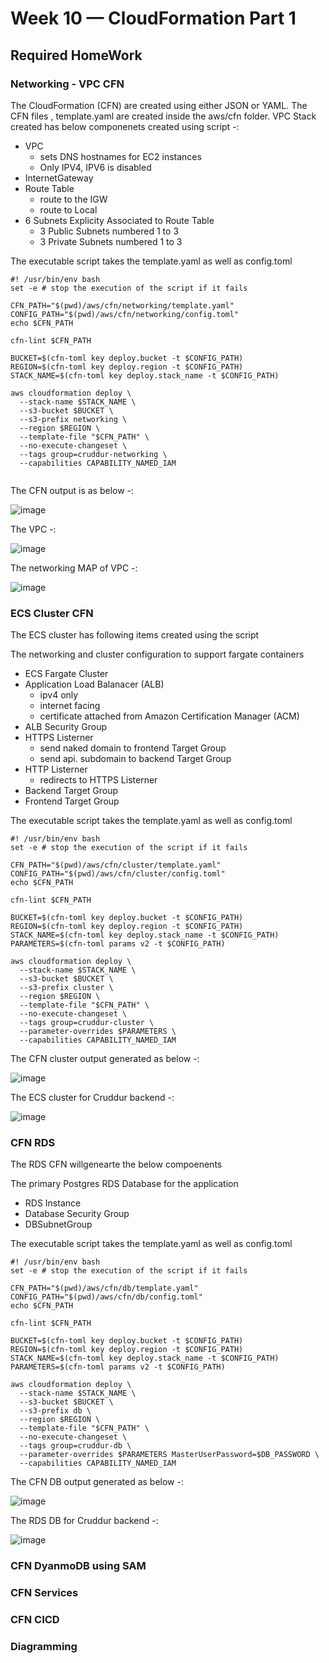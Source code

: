 # Week 10 — CloudFormation Part 1

## Required HomeWork

### Networking - VPC CFN 

The  CloudFormation (CFN) are created using  either JSON or YAML. The CFN files , template.yaml are created  inside the aws/cfn folder.
VPC Stack created has below componenets created using script -:

  - VPC
    - sets DNS hostnames for EC2 instances
    - Only IPV4, IPV6 is disabled
  - InternetGateway
  - Route Table
    - route to the IGW
    - route to Local
  - 6 Subnets Explicity Associated to Route Table
    - 3 Public Subnets numbered 1 to 3
    - 3 Private Subnets numbered 1 to 3

The executable script takes the template.yaml as well as config.toml 

```
#! /usr/bin/env bash
set -e # stop the execution of the script if it fails

CFN_PATH="$(pwd)/aws/cfn/networking/template.yaml"
CONFIG_PATH="$(pwd)/aws/cfn/networking/config.toml"
echo $CFN_PATH

cfn-lint $CFN_PATH

BUCKET=$(cfn-toml key deploy.bucket -t $CONFIG_PATH)
REGION=$(cfn-toml key deploy.region -t $CONFIG_PATH)
STACK_NAME=$(cfn-toml key deploy.stack_name -t $CONFIG_PATH)

aws cloudformation deploy \
  --stack-name $STACK_NAME \
  --s3-bucket $BUCKET \
  --s3-prefix networking \
  --region $REGION \
  --template-file "$CFN_PATH" \
  --no-execute-changeset \
  --tags group=cruddur-networking \
  --capabilities CAPABILITY_NAMED_IAM


```

The CFN output is as below -:

![image](https://github.com/amitnike/aws-bootcamp-cruddur-2023/assets/18515029/d9041204-00d6-4f9d-83b5-6691475de2e5)

The VPC -:

![image](https://github.com/amitnike/aws-bootcamp-cruddur-2023/assets/18515029/97def2a9-8c5a-4091-b67c-d94a45b793be)

The networking MAP of VPC -:

![image](https://github.com/amitnike/aws-bootcamp-cruddur-2023/assets/18515029/6ebfa8dd-8076-4b69-95d5-ac2a1606cc4a)


### ECS Cluster CFN

The ECS cluster has following items created using the script

  The networking and cluster configuration to support fargate containers
  - ECS Fargate Cluster
  - Application Load Balanacer (ALB)
    - ipv4 only
    - internet facing
    - certificate attached from Amazon Certification Manager (ACM)
  - ALB Security Group
  - HTTPS Listerner
    - send naked domain to frontend Target Group
    - send api. subdomain to backend Target Group
  - HTTP Listerner
    - redirects to HTTPS Listerner
  - Backend Target Group
  - Frontend Target Group

The executable script takes the template.yaml as well as config.toml 

```
#! /usr/bin/env bash
set -e # stop the execution of the script if it fails

CFN_PATH="$(pwd)/aws/cfn/cluster/template.yaml"
CONFIG_PATH="$(pwd)/aws/cfn/cluster/config.toml"
echo $CFN_PATH

cfn-lint $CFN_PATH

BUCKET=$(cfn-toml key deploy.bucket -t $CONFIG_PATH)
REGION=$(cfn-toml key deploy.region -t $CONFIG_PATH)
STACK_NAME=$(cfn-toml key deploy.stack_name -t $CONFIG_PATH)
PARAMETERS=$(cfn-toml params v2 -t $CONFIG_PATH)

aws cloudformation deploy \
  --stack-name $STACK_NAME \
  --s3-bucket $BUCKET \
  --s3-prefix cluster \
  --region $REGION \
  --template-file "$CFN_PATH" \
  --no-execute-changeset \
  --tags group=cruddur-cluster \
  --parameter-overrides $PARAMETERS \
  --capabilities CAPABILITY_NAMED_IAM

```
The CFN cluster output generated as below -:

![image](https://github.com/amitnike/aws-bootcamp-cruddur-2023/assets/18515029/63184fbc-140c-4e01-8340-5247ff49b984)

The ECS cluster for Cruddur backend -:

![image](https://github.com/amitnike/aws-bootcamp-cruddur-2023/assets/18515029/96d4c3c1-a444-486c-adf3-b615c7a81d12)


### CFN RDS

The RDS CFN willgenearte the below compoenents 

  The primary Postgres RDS Database for the application
  - RDS Instance
  - Database Security Group
  - DBSubnetGroup

The executable script takes the template.yaml as well as config.toml 

```
#! /usr/bin/env bash
set -e # stop the execution of the script if it fails

CFN_PATH="$(pwd)/aws/cfn/db/template.yaml"
CONFIG_PATH="$(pwd)/aws/cfn/db/config.toml"
echo $CFN_PATH

cfn-lint $CFN_PATH

BUCKET=$(cfn-toml key deploy.bucket -t $CONFIG_PATH)
REGION=$(cfn-toml key deploy.region -t $CONFIG_PATH)
STACK_NAME=$(cfn-toml key deploy.stack_name -t $CONFIG_PATH)
PARAMETERS=$(cfn-toml params v2 -t $CONFIG_PATH)

aws cloudformation deploy \
  --stack-name $STACK_NAME \
  --s3-bucket $BUCKET \
  --s3-prefix db \
  --region $REGION \
  --template-file "$CFN_PATH" \
  --no-execute-changeset \
  --tags group=cruddur-db \
  --parameter-overrides $PARAMETERS MasterUserPassword=$DB_PASSWORD \
  --capabilities CAPABILITY_NAMED_IAM
```

The CFN DB  output generated as below -:

![image](https://github.com/amitnike/aws-bootcamp-cruddur-2023/assets/18515029/ec68f79a-099e-4fb6-8bc5-f6fcaa395d92)

The RDS DB  for Cruddur backend -:

![image](https://github.com/amitnike/aws-bootcamp-cruddur-2023/assets/18515029/734a8eea-8e83-4c23-a5ea-18b702e34443)

### CFN DyanmoDB using SAM
### CFN Services 
### CFN CICD
### Diagramming



